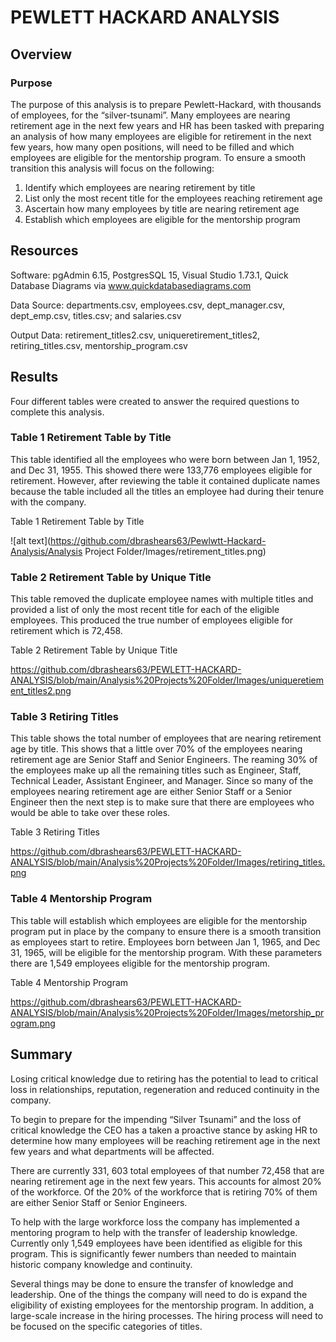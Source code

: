 # PEWLETT HACKARD ANALYSIS

## Overview 
### Purpose
The purpose of this analysis is to prepare Pewlett-Hackard, with thousands of employees, for the “silver-tsunami”. Many employees are nearing retirement age in the next few years and HR has been tasked with preparing an analysis of how many employees are eligible for retirement in the next few years, how many open positions, will need to be filled and which employees are eligible for the mentorship program.  To ensure a smooth transition this analysis will focus on the following:
1.	Identify which employees are nearing retirement by title
2.	List only the most recent title for the employees reaching retirement age
3.	Ascertain how many employees by title are nearing retirement age
4.	Establish which employees are eligible for the mentorship program

## Resources
Software: pgAdmin 6.15, PostgresSQL 15, Visual Studio 1.73.1, Quick Database Diagrams via www.quickdatabasediagrams.com

Data Source: departments.csv, employees.csv, dept_manager.csv, dept_emp.csv, titles.csv; and salaries.csv

Output Data: retirement_titles2.csv, uniqueretirement_titles2, retiring_titles.csv, mentorship_program.csv 

## Results 

Four different tables were created to answer the required questions to complete this analysis. 

### Table 1 Retirement Table by Title
This table identified all the employees who were born between Jan 1, 1952, and Dec 31, 1955. This showed there were 133,776 employees eligible for retirement. However, after reviewing the table it contained duplicate names because the table included all the titles an employee had during their tenure with the company. 

Table 1 Retirement Table by Title

![alt text](https://github.com/dbrashears63/Pewlwtt-Hackard-Analysis/Analysis Project Folder/Images/retirement_titles.png)


### Table 2 Retirement Table by Unique Title
This table removed the duplicate employee names with multiple titles and provided a list of only the most recent title for each of the eligible employees. This produced the true number of employees eligible for retirement which is 72,458. 

Table 2 Retirement Table by Unique Title

https://github.com/dbrashears63/PEWLETT-HACKARD-ANALYSIS/blob/main/Analysis%20Projects%20Folder/Images/uniqueretiement_titles2.png

### Table 3 Retiring Titles
This table shows the total number of employees that are nearing retirement age by title. This shows that a little over 70% of the employees nearing retirement age are Senior Staff and Senior Engineers. The reaming 30% of the employees make up all the remaining titles such as Engineer, Staff, Technical Leader, Assistant Engineer, and Manager. Since so many of the employees nearing retirement age are either Senior Staff or a Senior Engineer then the next step is to make sure that there are employees who would be able to take over these roles. 

Table 3 Retiring Titles

https://github.com/dbrashears63/PEWLETT-HACKARD-ANALYSIS/blob/main/Analysis%20Projects%20Folder/Images/retiring_titles.png

### Table 4 Mentorship Program
This table will establish which employees are eligible for the mentorship program put in place by the company to ensure there is a smooth transition as employees start to retire. Employees born between Jan 1, 1965, and Dec 31, 1965, will be eligible for the mentorship program. With these parameters there are 1,549 employees eligible for the mentorship program. 

Table 4 Mentorship Program

https://github.com/dbrashears63/PEWLETT-HACKARD-ANALYSIS/blob/main/Analysis%20Projects%20Folder/Images/metorship_program.png

## Summary
Losing critical knowledge due to retiring has the potential to lead to critical loss in relationships, reputation, regeneration and reduced continuity in the company. 

To begin to prepare for the impending “Silver Tsunami” and the loss of critical knowledge the CEO has a taken a proactive stance by asking HR to determine how many employees will be reaching retirement age in the next few years and what departments will be affected.

There are currently 331, 603 total employees of that number 72,458 that are nearing retirement age in the next few years. This accounts for almost 20% of the workforce. Of the 20% of the workforce that is retiring 70% of them are either Senior Staff or Senior Engineers. 

To help with the large workforce loss the company has implemented a mentoring program to help with the transfer of leadership knowledge.  Currently only 1,549 employees have been identified as eligible for this program. This is significantly fewer numbers than needed to maintain historic company knowledge and continuity.

Several things may be done to ensure the transfer of knowledge and leadership. One of the things the company will need to do is expand the eligibility of existing employees for the mentorship program. In addition, a large-scale increase in the hiring processes. The hiring process will need to be focused on the specific categories of titles.

